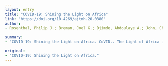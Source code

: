 ```yaml
---
layout: entry
title: "COVID-19: Shining the Light on Africa"
link: "https://doi.org/10.4269/ajtmh.20-0380"
author:
- Rosenthal, Philip J.; Breman, Joel G.; Djimde, Abdoulaye A.; John, Chandy C.; Kamya, Moses R.; Leke, Rose G. F.; Moeti, Matshidiso R.; Nkengasong, John; Bausch, Daniel G.

summary:
- "COVID-19: Shining the Light on Africa. CoVID.. The Light of Africa is the highlight of the year.. 'The Light of the Light in Africa' is the light of Africa in Africa,. It's the light on Africa, and the Light is Shining Africa.. COVId-19 is a collaboration between the world and the world. Take a look at the world's. Go to Africa in the world on October 18. Join the conversation in the COVD-19. COVIDED: Shine the Light:."

original:
- "COVID-19: Shining the Light on Africa."
---
```


